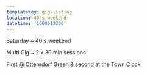 ```yaml
---
templateKey: gig-listing
location: 40's weekend
datetime: '1600513200'
---
```

Saturday  ~ 40's weekend 

Mufti Gig ~ 2 x 30 min sessions

First @ Otterndorf Green & second at the Town Clock
